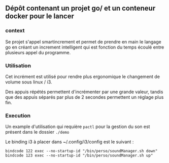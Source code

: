 ## Dépôt contenant un projet go/ et un conteneur docker pour le lancer

### context

Se projet s'appel smartincrement et permet de prendre en main le langage go en créant un increment intelligent qui est fonction
du temps écoulé entre plusieurs appel du programme.

### Utilisation

Cet incrément est utilisé pour rendre plus ergonomique le changement de volume sous linux / i3.

Des appuis répétés permettent d'incrémenter par une grande valeur,
tandis que des appuis séparés par plus de 2 secondes permettent un réglage plus fin.

### Execution

Un example d'utilisation qui requière `pactl` pour la gestion du son est présent dans le dossier `./demo`

Le binding i3 à placer dans ~/.config/i3/config est le suivant :

```
bindcode 122 exec --no-startup-id "/bin/perso/soundManager.sh down"
bindcode 123 exec --no-startup-id "/bin/perso/soundManager.sh up"
```


